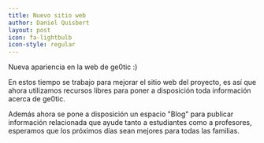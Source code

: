```yaml
---
title: Nuevo sitio web
author: Daniel Quisbert
layout: post
icon: fa-lightbulb
icon-style: regular
---
```

Nueva apariencia en la web de ge0tic :)

En estos tiempo se trabajo para mejorar el sitio web del proyecto, es así que ahora utilizamos recursos libres para poner a disposición toda información acerca de ge0tic.

Además ahora se pone a disposición un espacio "Blog" para publicar información relacionada que ayude tanto a estudiantes como a profesores, esperamos que los próximos días sean mejores para todas las familias.